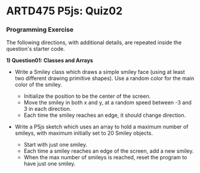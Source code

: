 # ARTD475 P5js: Quiz02
### Programming Exercise

The following directions, with additional details, are repeated inside the question's starter code.


**1) Question01: Classes and Arrays**

 - Write a Smiley class which draws a simple smiley face (using at least two different drawing primitive shapes).  Use a random color for the main color of the smiley. 
   - Initialize the position to be the center of the screen. 
   - Move the smiley in both x and y, at a random speed between -3 and 3 in each direction.  
   - Each time the smiley reaches an edge, it should change direction.

   
- Write a P5js sketch which uses an array to hold a maximum number of smileys, with maximum initially set to 20 Smiley objects.  
  - Start with just one smiley.  
  - Each time a smiley reaches an edge of the screen, add a new smiley.  
  - When the max number of smileys is reached, reset the program to have just one smiley.

